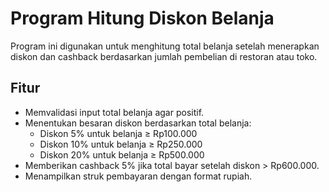# Program Hitung Diskon Belanja

Program ini digunakan untuk menghitung total belanja setelah menerapkan diskon dan cashback
berdasarkan jumlah pembelian di restoran atau toko.

## Fitur
- Memvalidasi input total belanja agar positif.
- Menentukan besaran diskon berdasarkan total belanja:
   - Diskon 5% untuk belanja ≥ Rp100.000
   - Diskon 10% untuk belanja ≥ Rp250.000
   - Diskon 20% untuk belanja ≥ Rp500.000
- Memberikan cashback 5% jika total bayar setelah diskon > Rp600.000.
- Menampilkan struk pembayaran dengan format rupiah.

